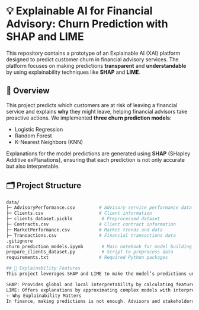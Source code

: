 # 💡 Explainable AI for Financial Advisory: Churn Prediction with SHAP and LIME

This repository contains a prototype of an Explainable AI (XAI) platform designed to predict customer churn in financial advisory services. The platform focuses on making predictions **transparent** and **understandable** by using explainability techniques like **SHAP** and **LIME**.

## 📜 Overview

This project predicts which customers are at risk of leaving a financial service and explains **why** they might leave, helping financial advisors take proactive actions. We implemented **three churn prediction models**:
- Logistic Regression
- Random Forest
- K-Nearest Neighbors (KNN)

Explanations for the model predictions are generated using **SHAP** (SHapley Additive exPlanations), ensuring that each prediction is not only accurate but also interpretable.

## 🗂️ Project Structure

```bash
data/
├─ AdvisoryPerformance.csv         # Advisory service performance data
├─ Clients.csv                     # Client information
├─ clients_dataset.pickle           # Preprocessed dataset
├─ Contracts.csv                   # Client contract information
├─ MarketPerformance.csv           # Market trends and data
├─ Transactions.csv                # Financial transactions data
.gitignore
churn_prediction_models.ipynb       # Main notebook for model building & explanation
prepare_clients_dataset.py          # Script to preprocess data
requirements.txt                   # Required Python packages

## 🧠 Explainability Features
This project leverages SHAP and LIME to make the model’s predictions understandable:

SHAP: Provides global and local interpretability by calculating feature contributions for each prediction.
LIME: Offers explanations by approximating complex models with interpretable ones on a local level.
✨ Why Explainability Matters
In finance, making predictions is not enough. Advisors and stakeholders need to trust these predictions by understanding why decisions were made. That’s why this project focuses on explainable AI—helping bridge the gap between complex models and human insight.
